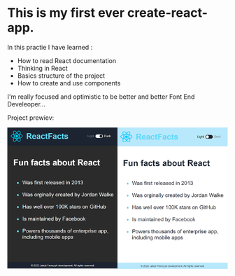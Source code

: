 # This is my first ever create-react-app.

In this practie I have learned :
* How to read React documentation
* Thinking in React
* Basics structure of the project
* How to create and use components

I'm really focused and optimistic to be better and better Font End Develeoper...

Project prewiev:

![](https://github.com/jakubfronczyk/first-create-react-app/blob/main/src/images/dark-light-mode.png)